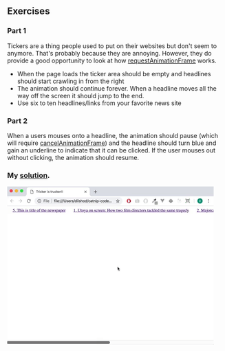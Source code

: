 ## Exercises

### Part 1

Tickers are a thing people used to put on their websites but don't seem to anymore. That's probably because they are annoying. However, they do provide a good opportunity to look at how <a href="https://developer.mozilla.org/en-US/docs/Web/API/window/requestAnimationFrame">requestAnimationFrame</a> works.




* When the page loads the ticker area should be empty and headlines should start crawling in from the right
* The animation should continue forever. When a headline moves all the way off the screen it should jump to the end.
* Use six to ten headlines/links from your favorite news site


### Part 2

When a users mouses onto a headline, the animation should pause (which will require <a href="https://developer.mozilla.org/en-US/docs/Web/API/Window/cancelAnimationFrame">cancelAnimationFrame</a>) and the headline should turn blue and gain an underline to indicate that it can be clicked. If the user mouses out without clicking, the animation should resume.



### My [solution](https://github.com/doctor-uz/2.JavaScript-HTML-CSS/tree/master/Ticker_1).

<img src="ticker1.gif">